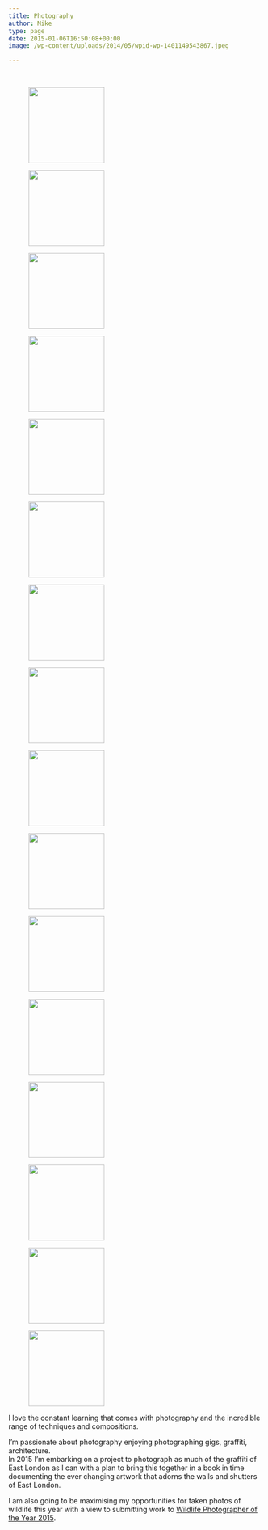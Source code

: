 ```yaml
---
title: Photography
author: Mike
type: page
date: 2015-01-06T16:50:08+00:00
image: /wp-content/uploads/2014/05/wpid-wp-1401149543867.jpeg

---
```

&nbsp;

<div id='gallery-2' class='gallery galleryid-480 gallery-columns-4 gallery-size-thumbnail'>
  <figure class='gallery-item'> 
  
  <div class='gallery-icon landscape'>
    <a href='/exhibitionist/wpid-facebook_-1205295364-jpg/'><img width="150" height="150" src="/wp-content/uploads/2013/05/wpid-facebook_-1205295364-150x150.jpg" class="attachment-thumbnail size-thumbnail" alt="" loading="lazy" /></a>
  </div></figure><figure class='gallery-item'> 
  
  <div class='gallery-icon landscape'>
    <a href='/photography/graffiti-photo-shoot-day-20150104-4889/'><img width="150" height="150" src="/wp-content/uploads/2015/01/Graffiti-Photo-Shoot-Day-20150104-4889-150x150.jpg" class="attachment-thumbnail size-thumbnail" alt="" loading="lazy" /></a>
  </div></figure><figure class='gallery-item'> 
  
  <div class='gallery-icon landscape'>
    <a href='/photography/photo24-0323-edit/'><img width="150" height="150" src="/wp-content/uploads/2015/01/Photo24-0323-Edit-150x150.jpg" class="attachment-thumbnail size-thumbnail" alt="" loading="lazy" /></a>
  </div></figure><figure class='gallery-item'> 
  
  <div class='gallery-icon portrait'>
    <a href='/hdr-photography/20120527-005525-jpg/'><img width="150" height="150" src="/wp-content/uploads/2012/05/20120527-005525-150x150.jpg" class="attachment-thumbnail size-thumbnail" alt="" loading="lazy" /></a>
  </div></figure><figure class='gallery-item'> 
  
  <div class='gallery-icon landscape'>
    <a href='/photo24london/14483692234_66a29b3c0c_z/'><img width="150" height="150" src="/wp-content/uploads/2014/07/14483692234_66a29b3c0c_z-150x150.jpg" class="attachment-thumbnail size-thumbnail" alt="" loading="lazy" /></a>
  </div></figure><figure class='gallery-item'> 
  
  <div class='gallery-icon landscape'>
    <a href='/photo24london/14298120709_a9e623fb20_z/'><img width="150" height="150" src="/wp-content/uploads/2014/07/14298120709_a9e623fb20_z-150x150.jpg" class="attachment-thumbnail size-thumbnail" alt="" loading="lazy" /></a>
  </div></figure><figure class='gallery-item'> 
  
  <div class='gallery-icon landscape'>
    <a href='/photography/graffiti-photo-shoot-day-20150104-4827/'><img width="150" height="150" src="/wp-content/uploads/2015/01/Graffiti-Photo-Shoot-Day-20150104-4827-150x150.jpg" class="attachment-thumbnail size-thumbnail" alt="" loading="lazy" /></a>
  </div></figure><figure class='gallery-item'> 
  
  <div class='gallery-icon landscape'>
    <a href='/photo24london/14298316197_8a09e39493_z/'><img width="150" height="150" src="/wp-content/uploads/2014/07/14298316197_8a09e39493_z-150x150.jpg" class="attachment-thumbnail size-thumbnail" alt="" loading="lazy" /></a>
  </div></figure><figure class='gallery-item'> 
  
  <div class='gallery-icon portrait'>
    <a href='/wpid-wp-1401149543867-jpeg/'><img width="150" height="150" src="/wp-content/uploads/2014/05/wpid-wp-1401149543867-150x150.jpeg" class="attachment-thumbnail size-thumbnail" alt="" loading="lazy" /></a>
  </div></figure><figure class='gallery-item'> 
  
  <div class='gallery-icon portrait'>
    <a href='/photography/graffiti-photo-shoot-day-20150104-4941-edit/'><img width="150" height="150" src="/wp-content/uploads/2015/01/Graffiti-Photo-Shoot-Day-20150104-4941-Edit-150x150.jpg" class="attachment-thumbnail size-thumbnail" alt="" loading="lazy" /></a>
  </div></figure><figure class='gallery-item'> 
  
  <div class='gallery-icon landscape'>
    <a href='/today-i-shot-sir-david-attenborough/wpid-3d-summit-day-2-6852-jpg/'><img width="150" height="150" src="/wp-content/uploads/2013/03/wpid-3D-Summit-Day-2-6852-150x150.jpg" class="attachment-thumbnail size-thumbnail" alt="" loading="lazy" /></a>
  </div></figure><figure class='gallery-item'> 
  
  <div class='gallery-icon landscape'>
    <a href='/photography/14559732096_b75cbac7d9_k/'><img width="150" height="150" src="/wp-content/uploads/2015/01/14559732096_b75cbac7d9_k-150x150.jpg" class="attachment-thumbnail size-thumbnail" alt="" loading="lazy" /></a>
  </div></figure><figure class='gallery-item'> 
  
  <div class='gallery-icon landscape'>
    <a href='/14483135216_e3879dc16e_o/'><img width="150" height="150" src="/wp-content/uploads/2014/08/14483135216_e3879dc16e_o-150x150.jpg" class="attachment-thumbnail size-thumbnail" alt="" loading="lazy" /></a>
  </div></figure><figure class='gallery-item'> 
  
  <div class='gallery-icon portrait'>
    <a href='/photo24london/14298233320_d9f62f2fe4_z/'><img width="150" height="150" src="/wp-content/uploads/2014/07/14298233320_d9f62f2fe4_z-150x150.jpg" class="attachment-thumbnail size-thumbnail" alt="" loading="lazy" /></a>
  </div></figure><figure class='gallery-item'> 
  
  <div class='gallery-icon landscape'>
    <a href='/wpid-wp-1401149463574-jpeg/'><img width="150" height="150" src="/wp-content/uploads/2014/05/wpid-wp-1401149463574-150x150.jpeg" class="attachment-thumbnail size-thumbnail" alt="" loading="lazy" /></a>
  </div></figure><figure class='gallery-item'> 
  
  <div class='gallery-icon portrait'>
    <a href='/photography/photo24-0786-edit/'><img width="150" height="150" src="/wp-content/uploads/2015/01/Photo24-0786-Edit-150x150.jpg" class="attachment-thumbnail size-thumbnail" alt="" loading="lazy" /></a>
  </div></figure>
</div>

I love the constant learning that comes with photography and the incredible range of techniques and compositions.

I&#8217;m passionate about photography enjoying photographing gigs, graffiti, architecture.  
In 2015 I&#8217;m embarking on a project to photograph as much of the graffiti of East London as I can with a plan to bring this together in a book in time documenting the ever changing artwork that adorns the walls and shutters of East London.

I am also going to be maximising my opportunities for taken photos of wildlife this year with a view to submitting work to [Wildlife Photographer of the Year 2015][1].

 [1]: http://www.nhm.ac.uk/visit-us/wpy/index.html